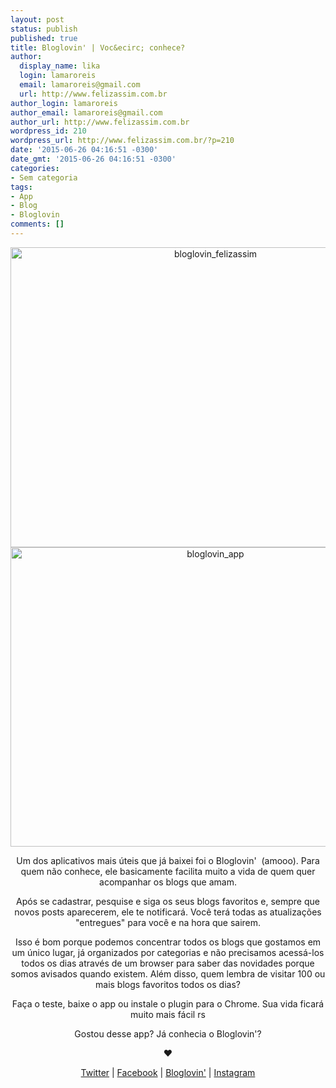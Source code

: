```yaml
---
layout: post
status: publish
published: true
title: Bloglovin' | Voc&ecirc; conhece?
author:
  display_name: lika
  login: lamaroreis
  email: lamaroreis@gmail.com
  url: http://www.felizassim.com.br
author_login: lamaroreis
author_email: lamaroreis@gmail.com
author_url: http://www.felizassim.com.br
wordpress_id: 210
wordpress_url: http://www.felizassim.com.br/?p=210
date: '2015-06-26 04:16:51 -0300'
date_gmt: '2015-06-26 04:16:51 -0300'
categories:
- Sem categoria
tags:
- App
- Blog
- Bloglovin
comments: []
---
```

<p style="text-align: center;"><a href="http://52.88.2.168/wp-content/uploads/2015/06/FullSizeRender.jpg"><img class="aligncenter wp-image-215 size-large" src="http://52.88.2.168/wp-content/uploads/2015/06/FullSizeRender-1024x768.jpg" alt="bloglovin_felizassim" width="640" height="480" /></a> <a href="http://52.88.2.168/wp-content/uploads/2015/06/FullSizeRender-21.jpg"><img class="aligncenter wp-image-214 size-large" src="http://52.88.2.168/wp-content/uploads/2015/06/FullSizeRender-21-1024x767.jpg" alt="bloglovin_app" width="640" height="479" /></a></p></p>
<p style="text-align: center;">Um dos aplicativos mais &uacute;teis que j&aacute; baixei foi o Bloglovin' &nbsp;(amooo). Para quem n&atilde;o conhece, ele basicamente facilita muito a vida de quem quer acompanhar os blogs que amam.</p></p>
<p style="text-align: center;">Ap&oacute;s se cadastrar, pesquise e siga os seus blogs favoritos e, sempre que novos posts aparecerem, ele te notificar&aacute;. Voc&ecirc; ter&aacute; todas as atualiza&ccedil;&otilde;es "entregues" para voc&ecirc; e na hora que sairem.</p></p>
<p style="text-align: center;">Isso &eacute; bom porque podemos concentrar&nbsp;todos os blogs que gostamos em um &uacute;nico lugar, j&aacute; organizados&nbsp;por categorias e n&atilde;o precisamos acess&aacute;-los todos os dias atrav&eacute;s de um browser para saber das novidades porque somos avisados quando existem. Al&eacute;m disso, quem lembra de visitar 100 ou mais blogs favoritos todos os dias?</p></p>
<p style="text-align: center;">Fa&ccedil;a o teste, baixe o app ou instale o plugin para o Chrome. Sua vida ficar&aacute; muito mais f&aacute;cil rs</p></p>
<p style="text-align: center;">Gostou desse app? J&aacute; conhecia o Bloglovin'?</p></p>
<p style="text-align: center;"><b>&hearts;</b></p></p>
<p style="text-align: center;"><a href="https://twitter.com/lettiicee">Twitter</a>&nbsp;|&nbsp;<a href="http://www.facebook.com/blogfelizassim">Facebook</a>&nbsp;|&nbsp;<a href="https://www.bloglovin.com/blogs/feliz-assim-14224049">Bloglovin'</a>&nbsp;|&nbsp;<a href="http://instagram.com/lettiicee">Instagram</a></p></p>
